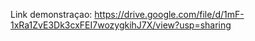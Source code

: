 Link demonstraçao: https://drive.google.com/file/d/1mF-1xRa1ZvE3Dk3cxFEI7wozygkihJ7X/view?usp=sharing
